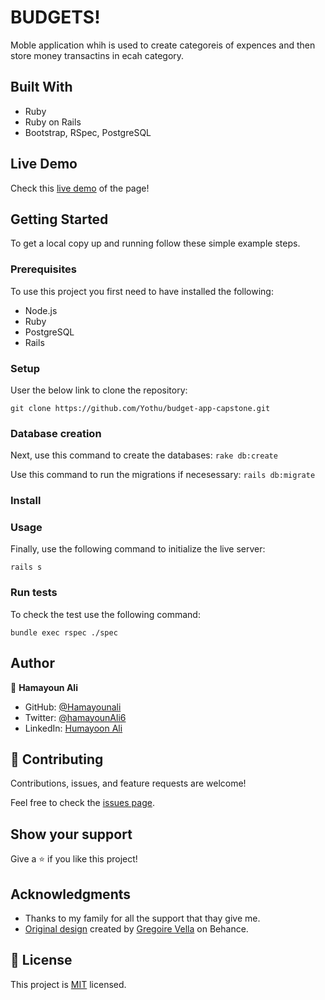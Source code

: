 
# BUDGETS!

Moble application whih is used to create categoreis of expences and then store money transactins in ecah category. 

## Built With

- Ruby
- Ruby on Rails
- Bootstrap, RSpec, PostgreSQL

## Live Demo

Check this [live demo]() of the page!

## Getting Started

To get a local copy up and running follow these simple example steps.

### Prerequisites

To use this project you first need to have installed the following:

+ Node.js
+ Ruby
+ PostgreSQL
+ Rails


### Setup

User the below link to clone the repository:

```git clone https://github.com/Yothu/budget-app-capstone.git```

### Database creation

Next, use this command to create the databases:
```rake db:create```

Use this command to run the migrations if necesessary:
```rails db:migrate```
### Install

### Usage

Finally, use the following command to initialize the live server:

```rails s```

### Run tests

To check the test use the following command:

```bundle exec rspec ./spec```

## Author

👤 **Hamayoun Ali**

- GitHub: [@Hamayounali](https://github.com/Hamayounali)
- Twitter: [@hamayounAli6](https://twitter.com/hamayounAli6)
- LinkedIn: [Humayoon Ali](https://www.linkedin.com/in/humayoon-ali-663ba2239)

## 🤝 Contributing

Contributions, issues, and feature requests are welcome!

Feel free to check the [issues page](../../issues/).

## Show your support

Give a ⭐️ if you like this project!

## Acknowledgments

- Thanks to my family for all the support that thay give me.
- [Original design](https://www.behance.net/gallery/19759151/Snapscan-iOs-design-and-branding?tracking_source=) created by [Gregoire Vella](https://www.behance.net/gregoirevella) on Behance.

## 📝 License

This project is [MIT](./MIT.md) licensed.
